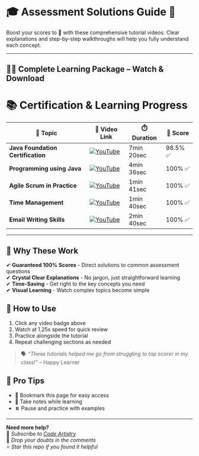 # 🎓 Assessment Solutions Guide 🚀

Boost your scores to 💯 with these comprehensive tutorial videos. Clear explanations and step-by-step walkthroughs will help you fully understand each concept.

---

## 🎥📄 Complete Learning Package – Watch & Download

# 📚 Certification & Learning Progress

| 📌 **Topic**                  | 🔗 **Video Link**                                                                                              | ⏱️ **Duration**       | 🎯 **Score** |
|-------------------------------|---------------------------------------------------------------------------------------------------------------|-----------------------|--------------|
| **Java Foundation Certification** | [![YouTube](https://img.shields.io/badge/YouTube-Watch-red)](https://youtu.be/Vh7cez_Yxbo)                    | 7min 20sec            | 98.5% ✅      |
| **Programming using Java**        | [![YouTube](https://img.shields.io/badge/YouTube-Watch-red)](https://youtu.be/bcz6RrV4Otc)                    | 4min 36sec            | 100% ✅       |
| **Agile Scrum in Practice**       | [![YouTube](https://img.shields.io/badge/YouTube-Watch-red)](https://youtu.be/32t1jqEgD80)                    | 1min 41sec            | 100% ✅       |
| **Time Management**               | [![YouTube](https://img.shields.io/badge/YouTube-Watch-red)](https://youtu.be/tqxOT7nV5qk?si=UZbh95XpH4Fg4vCp)| 1min 40sec            | 100% ✅       |
| **Email Writing Skills**          | [![YouTube](https://img.shields.io/badge/YouTube-Watch-red)](https://youtu.be/E94-uTcNfCM)                    | 2min 40sec            | 100% ✅       |

---

## 💯 Why These Work

✔ **Guaranteed 100% Scores** - Direct solutions to common assessment questions  
✔ **Crystal Clear Explanations** - No jargon, just straightforward learning  
✔ **Time-Saving** - Get right to the key concepts you need  
✔ **Visual Learning** - Watch complex topics become simple  

## 🎯 How to Use
1. Click any video badge above
2. Watch at 1.25x speed for quick review
3. Practice alongside the tutorial
4. Repeat challenging sections as needed

> 🗣️ _“These tutorials helped me go from struggling to top scorer in my class!”_ – Happy Learner

## 📌 Pro Tips
- 📑 Bookmark this page for easy access  
- 📝 Take notes while learning  
- ⏸️ Pause and practice with examples

---

**Need more help?**  
🔔 *Subscribe to [Code Artistry](https://www.youtube.com/@CodeArtistry63)*  
💬 *Drop your doubts in the comments*  
⭐ *Star this repo if you found it helpful*
